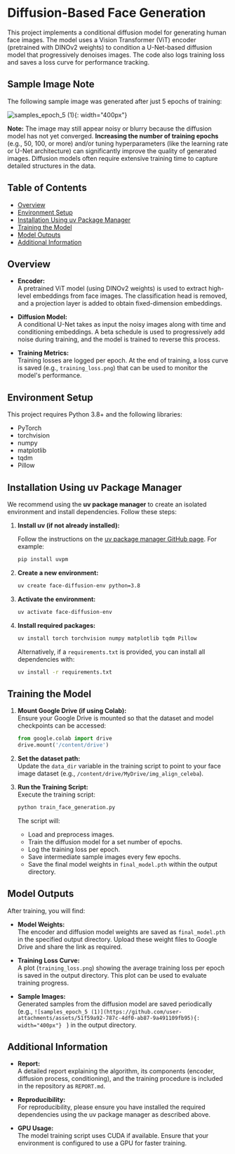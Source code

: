 # Diffusion-Based Face Generation

This project implements a conditional diffusion model for generating human face images. The model uses a Vision Transformer (ViT) encoder (pretrained with DINOv2 weights) to condition a U-Net-based diffusion model that progressively denoises images. The code also logs training loss and saves a loss curve for performance tracking.


## Sample Image Note

The following sample image was generated after just 5 epochs of training:

![samples_epoch_5 (1)](https://github.com/user-attachments/assets/51f59a92-787c-4df0-ab87-9a491109fb95){: width="400px"}



**Note:** The image may still appear noisy or blurry because the diffusion model has not yet converged. **Increasing the number of training epochs** (e.g., 50, 100, or more) and/or tuning hyperparameters (like the learning rate or U-Net architecture) can significantly improve the quality of generated images. Diffusion models often require extensive training time to capture detailed structures in the data.


## Table of Contents

- [Overview](#overview)
- [Environment Setup](#environment-setup)
- [Installation Using uv Package Manager](#installation-using-uv-package-manager)
- [Training the Model](#training-the-model)
- [Model Outputs](#model-outputs)
- [Additional Information](#additional-information)

## Overview

- **Encoder:**  
  A pretrained ViT model (using DINOv2 weights) is used to extract high-level embeddings from face images. The classification head is removed, and a projection layer is added to obtain fixed-dimension embeddings.

- **Diffusion Model:**  
  A conditional U-Net takes as input the noisy images along with time and conditioning embeddings. A beta schedule is used to progressively add noise during training, and the model is trained to reverse this process.

- **Training Metrics:**  
  Training losses are logged per epoch. At the end of training, a loss curve is saved (e.g., `training_loss.png`) that can be used to monitor the model's performance.

## Environment Setup

This project requires Python 3.8+ and the following libraries:
- PyTorch
- torchvision
- numpy
- matplotlib
- tqdm
- Pillow

## Installation Using uv Package Manager

We recommend using the **uv package manager** to create an isolated environment and install dependencies. Follow these steps:

1. **Install uv (if not already installed):**

   Follow the instructions on the [uv package manager GitHub page](https://github.com/uvpm/uvpm). For example:
   ```bash
   pip install uvpm
   ```

2. **Create a new environment:**
   ```bash
   uv create face-diffusion-env python=3.8
   ```

3. **Activate the environment:**
   ```bash
   uv activate face-diffusion-env
   ```

4. **Install required packages:**
   ```bash
   uv install torch torchvision numpy matplotlib tqdm Pillow
   ```

   Alternatively, if a `requirements.txt` is provided, you can install all dependencies with:
   ```bash
   uv install -r requirements.txt
   ```

## Training the Model

1. **Mount Google Drive (if using Colab):**  
   Ensure your Google Drive is mounted so that the dataset and model checkpoints can be accessed:
   ```python
   from google.colab import drive
   drive.mount('/content/drive')
   ```

2. **Set the dataset path:**  
   Update the `data_dir` variable in the training script to point to your face image dataset (e.g., `/content/drive/MyDrive/img_align_celeba`).

3. **Run the Training Script:**  
   Execute the training script:
   ```bash
   python train_face_generation.py
   ```
   The script will:
   - Load and preprocess images.
   - Train the diffusion model for a set number of epochs.
   - Log the training loss per epoch.
   - Save intermediate sample images every few epochs.
   - Save the final model weights in `final_model.pth` within the output directory.

## Model Outputs

After training, you will find:
- **Model Weights:**  
  The encoder and diffusion model weights are saved as `final_model.pth` in the specified output directory. Upload these weight files to Google Drive and share the link as required.

- **Training Loss Curve:**  
  A plot (`training_loss.png`) showing the average training loss per epoch is saved in the output directory. This plot can be used to evaluate training progress.

- **Sample Images:**  
  Generated samples from the diffusion model are saved periodically (e.g., `![samples_epoch_5 (1)](https://github.com/user-attachments/assets/51f59a92-787c-4df0-ab87-9a491109fb95){: width="400px"}
`
  ) in the output directory.

## Additional Information

- **Report:**  
  A detailed report explaining the algorithm, its components (encoder, diffusion process, conditioning), and the training procedure is included in the repository as `REPORT.md`.

- **Reproducibility:**  
  For reproducibility, please ensure you have installed the required dependencies using the uv package manager as described above.

- **GPU Usage:**  
  The model training script uses CUDA if available. Ensure that your environment is configured to use a GPU for faster training.
